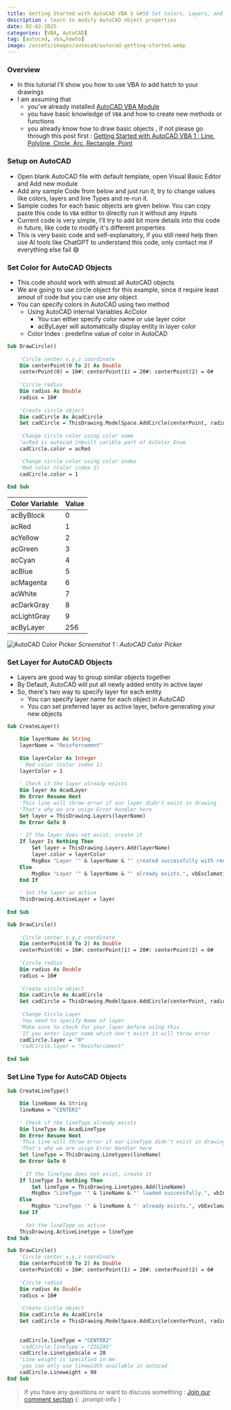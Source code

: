 ```yaml
---
title: Getting Started with AutoCAD VBA 5 &#58 Set Colors, Layers, and Line Types
description : learn to modify AutoCAD object properties
date: 02-02-2025
categories: [VBA, AutoCAD]
tag: [autocad, vba,howto]
image: /assets/images/autocad/autocad-getting-started.webp
---
```


### Overview
- In this tutorial I’ll show you how to use VBA to add hatch to your drawings
- I am assuming that 
  - you've already installed [AutoCAD VBA Module](https://www.autodesk.com/support/technical/article/caas/tsarticles/ts/3kxk0RyvfWTfSfAIrcmsLQ.html)
  - you have basic knowledge of `VBA` and how to create new methods or functions
  - you already know how to draw basic objects , if not please go through this post first : [Getting Started with AutoCAD VBA 1 : Line, Polyline, Circle, Arc, Rectangle, Point](/posts/autocad-vba-getting-started-1/)

### Setup on AutoCAD
- Open blank AutoCAD file with default template, open Visual Basic Editor and Add new module
- Add any sample Code from below and just run it, try to change values like colors, layers and line Types and re-run it.
- Sample codes for each basic objects are given below. You can copy paste this code to `VBA` editor to directly run it without any inputs
- Current code is very simple, I'll try to add bit more details into this code in future, like code to modify it's different properties
- This is very basic code and self-explanatory, if you still need help then use AI tools like ChatGPT to understand this code, only contact me if everything else fail 😅

### Set Color for AutoCAD Objects
- This code should work with almost all AutoCAD objects
- We are going to use circle object for this example, since it require least amout of code but you can use any object
- You can specify colors in AutoCAD using two method
  - Using AutoCAD internal Variables AcColor
    - You can either specify color name or use layer color
    - acByLayer will automatically display entity in layer color
  - Color Index : predefine value of color in AutoCAD 

```vb
Sub DrawCircle()
       
    'Circle center x,y,z coordinate
    Dim centerPoint(0 To 2) As Double
    centerPoint(0) = 10#: centerPoint(1) = 20#: centerPoint(2) = 0#
     
    'Circle radius
    Dim radius As Double
    radius = 10#
     
    'Create circle object
    Dim cadCircle As AcadCircle
    Set cadCircle = ThisDrawing.ModelSpace.AddCircle(centerPoint, radius)
    
    'Change circle color using color name
    'acRed is autocad inbuilt varible part of AcColor Enum
    cadCircle.color = acRed

    'Change circle color using color index
    'Red color (Color index 1)
    cadCircle.color = 1
  
End Sub
```

| Color Variable | Value |
| -------------- | ----- |
| acByBlock      | 0     |
| acRed          | 1     |
| acYellow       | 2     |
| acGreen        | 3     |
| acCyan         | 4     |
| acBlue         | 5     |
| acMagenta      | 6     |
| acWhite        | 7     |
| acDarkGray     | 8     |
| acLightGray    | 9     |
| acByLayer      | 256   |

![AutoCAD Color Picker](/assets/images/autocad/autocad-color-picker.webp)
_Screenshot 1 : AutoCAD Color Picker_

### Set Layer for AutoCAD Objects
- Layers are good way to group similar objects together
- By Default, AutoCAD will put all newly added entity in active layer
- So, there's two way to specify layer for each entity
  - You can specify layer name for each object in AutoCAD
  - You can set preferred layer as active layer, before generating your new objects

```vb
Sub CreateLayer()

    Dim layerName As String
    layerName = "Reinforcement"
    
    Dim layerColor As Integer
    ' Red color (Color index 1)
    layerColor = 1
    
    ' Check if the layer already exists
    Dim layer As AcadLayer
    On Error Resume Next
    'This line will throw error if our layer didn't exist in drawing
    'That's why we are usign Error Handler here
    Set layer = ThisDrawing.Layers(layerName)
    On Error GoTo 0
    
    ' If the layer does not exist, create it
    If layer Is Nothing Then
        Set layer = ThisDrawing.Layers.Add(layerName)
        layer.color = layerColor
        MsgBox "Layer '" & layerName & "' created successfully with red color.", vbInformation
    Else
        MsgBox "Layer '" & layerName & "' already exists.", vbExclamation
    End If
    
    ' Set the layer as active
    ThisDrawing.ActiveLayer = layer
    
End Sub
```
```vb
Sub DrawCircle()
       
    'Circle center x,y,z coordinate
    Dim centerPoint(0 To 2) As Double
    centerPoint(0) = 10#: centerPoint(1) = 20#: centerPoint(2) = 0#
     
    'Circle radius
    Dim radius As Double
    radius = 10#
     
    'Create circle object
    Dim cadCircle As AcadCircle
    Set cadCircle = ThisDrawing.ModelSpace.AddCircle(centerPoint, radius)
    
    'Change Circle Layer
    'You need to specify Name of layer
    'Make sure to check for your layer before using this
    'If you enter layer name which don't exist it will throw error
    cadCircle.layer = "0"
    'cadCircle.layer = "Reinforcement"
    
End Sub
```

### Set Line Type for AutoCAD Objects
```vb
Sub CreateLineType()

    Dim lineName As String
    lineName = "CENTER2"
 
    ' Check if the lineType already exists
    Dim lineType As AcadLineType
    On Error Resume Next
    'This line will throw error if our LineType didn't exist in drawing
    'That's why we are usign Error Handler here
    Set lineType = ThisDrawing.Linetypes(lineName)
    On Error GoTo 0
    
    ' If the lineType does not exist, create it
    If lineType Is Nothing Then
        Set lineType = ThisDrawing.Linetypes.Add(lineName)
        MsgBox "LineType '" & lineName & "' loaded successfully.", vbInformation
    Else
        MsgBox "LineType '" & lineName & "' already exists.", vbExclamation
    End If
    
    ' Set the lineType as active
    ThisDrawing.ActiveLinetype = lineType 
End Sub
```
```vb
Sub DrawCircle()
    'Circle center x,y,z coordinate
    Dim centerPoint(0 To 2) As Double
    centerPoint(0) = 10#: centerPoint(1) = 20#: centerPoint(2) = 0#
     
    'Circle radius
    Dim radius As Double
    radius = 10#
     
    'Create circle object
    Dim cadCircle As AcadCircle
    Set cadCircle = ThisDrawing.ModelSpace.AddCircle(centerPoint, radius)
    
    
    cadCircle.lineType = "CENTER2"
    'cadCircle.lineType = "ZIGZAG"
    cadCircle.LinetypeScale = 20
    'Line weight is specified in mm
    'you can only use linewidth available in autocad
    cadCircle.Lineweight = 90
End Sub
```

> If you have any questions or want to discuss something : [Join our comment section](https://www.reddit.com/r/NodesAutomations/comments/1if1rs3/getting_started_with_autocad_vba_5_set_colors/)
{: .prompt-info }
